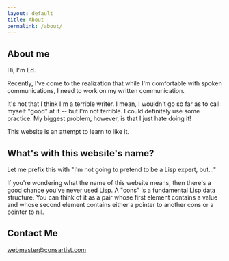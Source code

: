 ```yaml
---
layout: default
title: About
permalink: /about/
---
```


## About me
Hi, I'm Ed.

Recently, I've come to the realization that while I'm comfortable with spoken communications, I need to work on my written communication.

It's not that I think I'm a terrible writer. I mean, I wouldn't go so far as to call myself "good" at it -- but I'm not terrible. I could definitely use some practice. My biggest problem, however, is that I just hate doing it!

This website is an attempt to learn to like it.

## What's with this website's name?
Let me prefix this with "I'm not going to pretend to be a Lisp expert, but..."

If you're wondering what the name of this website means, then there's a good chance you've never used Lisp. A "cons" is a fundamental Lisp data structure. You can think of it as a pair whose first element contains a value and whose second element contains either a pointer to another cons or a pointer to nil.

## Contact Me
[webmaster@consartist.com](mailto:webmaster@consartist.com)
